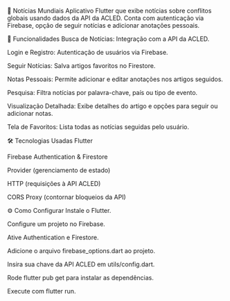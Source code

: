 📱 Notícias Mundiais
Aplicativo Flutter que exibe notícias sobre conflitos globais usando dados da API da ACLED. Conta com autenticação via Firebase, opção de seguir notícias e adicionar anotações pessoais.

🚀 Funcionalidades
Busca de Notícias: Integração com a API da ACLED.

Login e Registro: Autenticação de usuários via Firebase.

Seguir Notícias: Salva artigos favoritos no Firestore.

Notas Pessoais: Permite adicionar e editar anotações nos artigos seguidos.

Pesquisa: Filtra notícias por palavra-chave, país ou tipo de evento.

Visualização Detalhada: Exibe detalhes do artigo e opções para seguir ou adicionar notas.

Tela de Favoritos: Lista todas as notícias seguidas pelo usuário.

🛠️ Tecnologias Usadas
Flutter

Firebase Authentication & Firestore

Provider (gerenciamento de estado)

HTTP (requisições à API ACLED)

CORS Proxy (contornar bloqueios da API)

⚙️ Como Configurar
Instale o Flutter.

Configure um projeto no Firebase.

Ative Authentication e Firestore.

Adicione o arquivo firebase_options.dart ao projeto.

Insira sua chave da API ACLED em utils/config.dart.

Rode flutter pub get para instalar as dependências.

Execute com flutter run.
